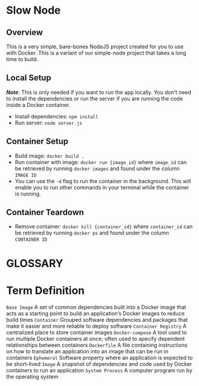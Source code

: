 # Slow Node

## Overview

This is a very simple, bare-bones NodeJS project created for you to use with Docker. This is a variant of our simple-node project that takes a long time to build.

## Local Setup

**_Note_**: This is only needed if you want to run the app locally. You don't need to install the dependencies or run the server if you are running the code inside a Docker container.

- Install dependencies: `npm install`
- Run server: `node server.js`

## Container Setup

- Build image: `docker build .`
- Run container with image: `docker run {image_id}` where `image_id` can be retrieved by running `docker images` and found under the column `IMAGE ID`
- You can use the `-d` flag to run the container in the background. This will enable you to run other commands in your terminal while the container is running.

## Container Teardown

- Remove container: `docker kill {container_id}` where `container_id` can be retrieved by running `docker ps` and found under the column `CONTAINER ID`

# GLOSSARY

# Term 	            Definition
`Base Image`	A set of common dependencies built into a Docker      image that acts as a starting point to build an application’s Docker images to reduce build times
`Container` 	Grouped software dependencies and packages that make it easier and more reliable to deploy software
`Container Registry` 	A centralized place to store container images
`Docker-compose` 	A tool used to run multiple Docker containers at once; often used to specify dependent relationships between containers
`Dockerfile` 	A file containing instructions on how to translate an application into an image that can be run in containers
`Ephemeral` 	Software property where an application is expected to be short-lived
`Image` 	A snapshot of dependencies and code used by Docker containers to run an application
`System Process`	A computer program run by the operating system